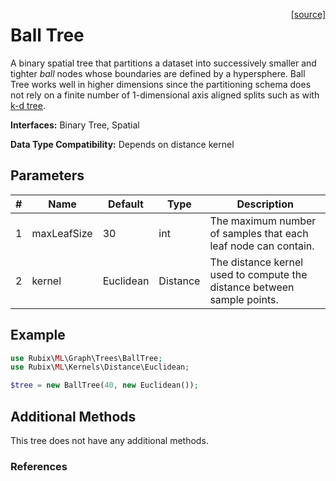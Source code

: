 <span style="float:right;"><a href="https://github.com/RubixML/ML/blob/master/src/Graph/Trees/BallTree.php">[source]</a></span>

# Ball Tree
A binary spatial tree that partitions a dataset into successively smaller and tighter *ball* nodes whose boundaries are defined by a hypersphere. Ball Tree works well in higher dimensions since the partitioning schema does not rely on a finite number of 1-dimensional axis aligned splits such as with [k-d tree](k-d-tree.md).

**Interfaces:** Binary Tree, Spatial

**Data Type Compatibility:** Depends on distance kernel

## Parameters
| # | Name | Default | Type | Description |
|---|---|---|---|---|
| 1 | maxLeafSize | 30 | int | The maximum number of samples that each leaf node can contain. |
| 2 | kernel | Euclidean | Distance | The distance kernel used to compute the distance between sample points. |

## Example
```php
use Rubix\ML\Graph\Trees\BallTree;
use Rubix\ML\Kernels\Distance\Euclidean;

$tree = new BallTree(40, new Euclidean());
```

## Additional Methods
This tree does not have any additional methods.

### References
[^1]: S. M. Omohundro. (1989). Five Balltree Construction Algorithms.
[^2]: M. Dolatshah et al. (2015). Ball*-tree: Efficient spatial indexing for constrained nearest-neighbor search in metric spaces.